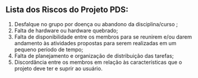 ## Lista dos Riscos do Projeto PDS:
1. Desfalque no grupo por doença ou abandono da disciplina/curso ;
2. Falta de hardware ou hardware quebrado;
3. Falta de disponibilidade entre os membros para se reunirem e/ou darem andamento às atividades propostas para serem realizadas em um pequeno período de tempo;
4. Falta de planejamento e organização de distribuição das tarefas;
5. Discordância entre os membros em relação às características que o projeto deve ter e suprir ao usuário.
